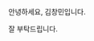 안녕하세요, 김창민입니다.

잘 부탁드립니다.

<!---
mini0716/mini0716 is a ✨ special ✨ repository because its `README.md` (this file) appears on your GitHub profile.
You can click the Preview link to take a look at your changes.
--->
